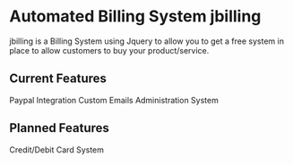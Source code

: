 Automated Billing System <b>jbilling</b>
========

jbilling is a Billing System using Jquery to allow you to get a free system in place to allow customers to buy your product/service.

<h2>Current Features</h2>
Paypal Integration
Custom Emails
Administration System

<h2>Planned Features</h2>
Credit/Debit Card System